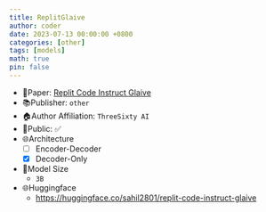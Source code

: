 ```yaml
---
title: ReplitGlaive
author: coder
date: 2023-07-13 00:00:00 +0800
categories: [other]
tags: [models]
math: true
pin: false
---
```


- 📙Paper: [Replit Code Instruct Glaive](https://huggingface.co/sahil2801/replit-code-instruct-glaive/tree/main)
- 📚Publisher: `other`
- 🏠Author Affiliation: `ThreeSixty AI`
- 🔑Public: ✅
- 🌐Architecture
  + [ ] Encoder-Decoder
  + [x] Decoder-Only
- 📏Model Size
  + `3B`
- 🌐Huggingface
  + https://huggingface.co/sahil2801/replit-code-instruct-glaive
